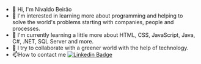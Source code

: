 - 👋 Hi, I'm Nivaldo Beirão
- 👀 I'm interested in learning more about programming and helping to solve the world's problems starting with companies, people and processes.
- 🌱 I'm currently learning a little more about HTML, CSS, JavaScript, Java, C#, .NET, SQL Server and more.
- 💞️ I try to collaborate with a greener world with the help of technology.
- 📫How to contact me [![Linkedin Badge](https://img.shields.io/badge/-NivaldoBeirão-blue?style=flat-square&logo=Linkedin&logoColor=white&link=https://www.linkedin.com/in/nivaldobeirao/)](https://www.linkedin.com/in/nivaldobeirao/)  

<!---
njtsb1/njtsb1 is a ✨ special ✨ repository because its `README.md` (this file) appears on your GitHub profile.
You can click the Preview link to take a look at your changes.
--->
